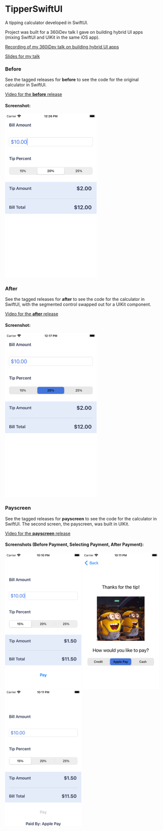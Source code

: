 # TipperSwiftUI

A tipping calculator developed in SwiftUI.

Project was built for a 360iDev talk I gave on building hybrid UI apps (mixing SwiftUI and UIKit in the same iOS app).

[Recording of my 360iDev talk on building hybrid UI apps](https://youtu.be/y7xAR0VBBGM)

[Slides for my talk](https://www.slideshare.net/vui_nguyen/when-you-cant-go-all-in-on-swiftui-build-a-hybrid-ui-app-instead)

### Before
See the tagged releases for **before** to see the code for the original calculator in SwiftUI.

[Video for the **before** release](https://bit.ly/TipperSwiftUIBefore)

#### Screenshot:
<img src="/screenshots/before/before.png" width="300"/>

### After
See the tagged releases for **after** to see the code for the calculator in SwiftUI, with the segmented control swapped out for a UIKit component.

[Video for the **after** release](https://bit.ly/TipperSwiftUIAfter)

#### Screenshot:
<img src="/screenshots/after/after.png" width="300"/>

### Payscreen
See the tagged releases for **payscreen** to see the code for the calculator in SwiftUI. The second screen, the payscreen, was built in UIKit.

[Video for the **payscreen** release](https://bit.ly/TipperSwiftUIPayscreen)

#### Screenshots (Before Payment, Selecting Payment, After Payment):
<div>
<img src="/screenshots/payscreen/beforepayment.png" width="250" />

<img src="/screenshots/payscreen/selectpayment.png" width="250" />

<img src="/screenshots/payscreen/afterpayment.png" width="250" />
</div>
